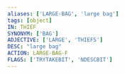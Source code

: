 ```yaml
---
aliases: ['LARGE-BAG', 'large bag']
tags: [object]
IN: THIEF
SYNONYM: ['BAG']
ADJECTIVE: ['LARGE', 'THIEFS']
DESC: "large bag"
ACTION: LARGE-BAG-F
FLAGS: ['TRYTAKEBIT', 'NDESCBIT']
---
```


